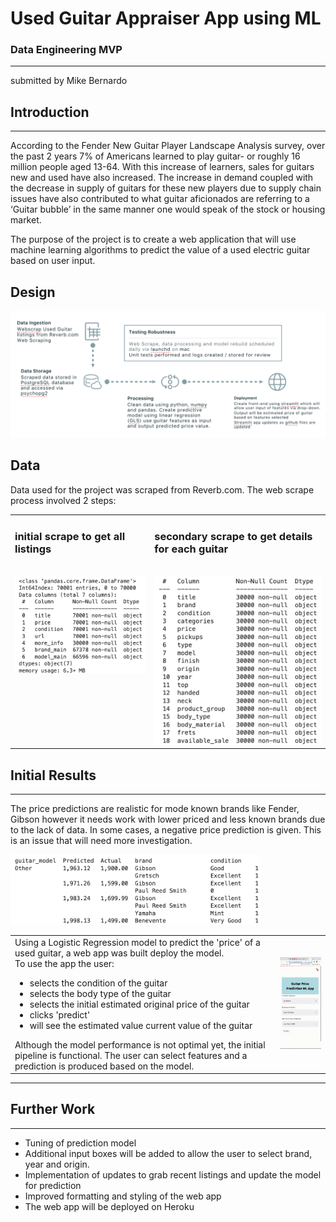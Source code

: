 # Used Guitar Appraiser App using ML
### Data Engineering MVP 
----------------------
submitted by Mike Bernardo

## Introduction
---------------------
<p>
According to the Fender New Guitar Player Landscape Analysis survey, over the past 2 years 7% of Americans learned to play guitar- or roughly 16 million people aged 13-64.  With this increase of learners, sales for guitars new and used have also increased. 
The increase in demand coupled with the decrease in supply of guitars for these new players due to supply chain issues have also contributed to what guitar aficionados are referring to a ‘Guitar bubble’ in the same manner one would speak of the stock or housing market. </p>
<p>
The purpose of the project is to create a web application that will use machine learning algorithms to predict the value of a used electric guitar based on user input. 
</p>

## Design 
<img src="img/pipeline.png" alt="pipeline of project" width="600"/>

## Data
Data used for the project was scraped from Reverb.com. The web scrape process involved 2 steps:

<table>
    <tr>
        <td style="vertical-align:top"><h3>initial scrape to get all listings</h3><br>
            <img src="img/mvp_data.png" alt="data from initial scrape"  width="300"/>
        </td>
        <td style="vertical-align:top"><h3>secondary scrape to get details for each guitar</h3><br>
            <img src="img/scrape_details.png" alt="data from initial scrape"  width="300"/>
        </td>
    </tr>
    </table>
    
## Initial Results <br>
----------------------

The price predictions are realistic for mode known brands like Fender, Gibson however it needs work with lower priced and less known brands due to the lack of data. In some cases, a negative price prediction is given. This is an issue that will need more investigation.

<img src="img/predictions.png" alt="prediction results" width="400"/><br>

<table>
        <tr><td style="vertical-align:top">
Using a Logistic Regression model to predict the 'price' of a used guitar, a web app was built 
deploy the model.<br>
            To use the app the user:<br>
        <ul>
          <li>selects the condition of the guitar</li>
          <li>selects the body type of the guitar</li>
          <li>selects the initial estimated original price of the guitar</li>
          <li>clicks 'predict'</li>
           <li>will see the estimated value current value of the guitar</li>
        </ul> 
              Although the model performance is not optimal yet, the initial pipeline is functional. The user can select features and a prediction is produced based on the model.
            </td>
            <td>
                <img src="img/preview.gif" alt="drawing" width="200"/><br>
            </td>
    </tr>
</table>
    
  
---------------------
## Further Work
---------------------
- Tuning of prediction model
- Additional input boxes will be added to allow the user to select brand, year and origin.
- Implementation of updates to grab recent listings and update the model for prediction
- Improved formatting and styling of the web app
- The web app will be deployed on Heroku
